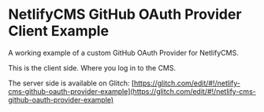# NetlifyCMS GitHub OAuth Provider Client Example

A working example of a custom GitHub OAuth Provider for NetlifyCMS.

This is the client side. Where you log in to the CMS.

The server side is available on Glitch:
[https://glitch.com/edit/#!/netlify-cms-github-oauth-provider-example](https://glitch.com/edit/#!/netlify-cms-github-oauth-provider-example)
